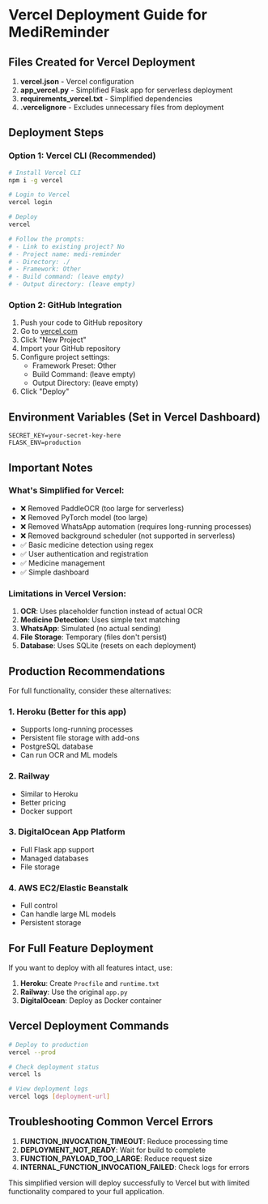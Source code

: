 # Vercel Deployment Guide for MediReminder

## Files Created for Vercel Deployment

1. **vercel.json** - Vercel configuration
2. **app_vercel.py** - Simplified Flask app for serverless deployment
3. **requirements_vercel.txt** - Simplified dependencies
4. **.vercelignore** - Excludes unnecessary files from deployment

## Deployment Steps

### Option 1: Vercel CLI (Recommended)
```bash
# Install Vercel CLI
npm i -g vercel

# Login to Vercel
vercel login

# Deploy
vercel

# Follow the prompts:
# - Link to existing project? No
# - Project name: medi-reminder
# - Directory: ./
# - Framework: Other
# - Build command: (leave empty)
# - Output directory: (leave empty)
```

### Option 2: GitHub Integration
1. Push your code to GitHub repository
2. Go to [vercel.com](https://vercel.com)
3. Click "New Project"
4. Import your GitHub repository
5. Configure project settings:
   - Framework Preset: Other
   - Build Command: (leave empty)
   - Output Directory: (leave empty)
6. Click "Deploy"

## Environment Variables (Set in Vercel Dashboard)
```
SECRET_KEY=your-secret-key-here
FLASK_ENV=production
```

## Important Notes

### What's Simplified for Vercel:
- ❌ Removed PaddleOCR (too large for serverless)
- ❌ Removed PyTorch model (too large)
- ❌ Removed WhatsApp automation (requires long-running processes)
- ❌ Removed background scheduler (not supported in serverless)
- ✅ Basic medicine detection using regex
- ✅ User authentication and registration
- ✅ Medicine management
- ✅ Simple dashboard

### Limitations in Vercel Version:
1. **OCR**: Uses placeholder function instead of actual OCR
2. **Medicine Detection**: Uses simple text matching
3. **WhatsApp**: Simulated (no actual sending)
4. **File Storage**: Temporary (files don't persist)
5. **Database**: Uses SQLite (resets on each deployment)

## Production Recommendations

For full functionality, consider these alternatives:

### 1. **Heroku** (Better for this app)
- Supports long-running processes
- Persistent file storage with add-ons
- PostgreSQL database
- Can run OCR and ML models

### 2. **Railway** 
- Similar to Heroku
- Better pricing
- Docker support

### 3. **DigitalOcean App Platform**
- Full Flask app support
- Managed databases
- File storage

### 4. **AWS EC2/Elastic Beanstalk**
- Full control
- Can handle large ML models
- Persistent storage

## For Full Feature Deployment

If you want to deploy with all features intact, use:
1. **Heroku**: Create `Procfile` and `runtime.txt`
2. **Railway**: Use the original `app.py`
3. **DigitalOcean**: Deploy as Docker container

## Vercel Deployment Commands

```bash
# Deploy to production
vercel --prod

# Check deployment status
vercel ls

# View deployment logs
vercel logs [deployment-url]
```

## Troubleshooting Common Vercel Errors

1. **FUNCTION_INVOCATION_TIMEOUT**: Reduce processing time
2. **DEPLOYMENT_NOT_READY**: Wait for build to complete
3. **FUNCTION_PAYLOAD_TOO_LARGE**: Reduce request size
4. **INTERNAL_FUNCTION_INVOCATION_FAILED**: Check logs for errors

This simplified version will deploy successfully to Vercel but with limited functionality compared to your full application.